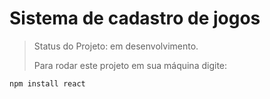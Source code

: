 <h1>Sistema de cadastro de jogos</h1>

>Status do Projeto: em desenvolvimento.
>
>Para rodar este projeto em sua máquina digite:



```
npm install react
```
